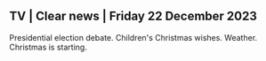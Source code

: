 ## TV \| Clear news \| Friday 22 December 2023

Presidential election debate. Children's Christmas wishes. Weather. Christmas is starting.
